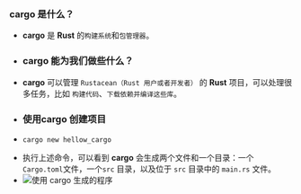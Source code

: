 ### cargo 是什么？
- **cargo** 是 **Rust** 的`构建系统`和`包管理器`。
- ### cargo 能为我们做些什么？
- **cargo** 可以管理 `Rustacean（Rust 用户或者开发者）`  的 **Rust** 项目，可以处理很多任务，比如 `构建代码`、`下载依赖并编译这些库`。
- ### 使用cargo 创建项目
- ```shell
  cargo new hellow_cargo
  ```
- 执行上述命令，可以看到 **cargo** 会生成两个文件和一个目录：一个 `Cargo.toml`文件，一个`src` 目录，以及位于 `src` 目录中的 `main.rs` 文件。
- ![使用 cargo 生成的程序](https://cdn.jsdelivr.net/gh/LuckBright/uPicImage@main/uPic/I3xxRR.png)